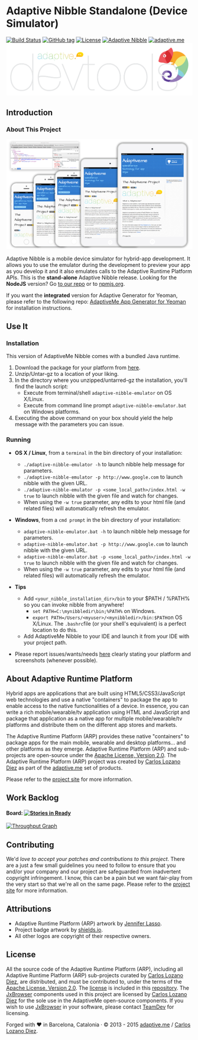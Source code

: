 # Adaptive Nibble Standalone (Device Simulator) 
[![Build Status](https://travis-ci.org/AdaptiveMe/adaptive-tools-nibble.svg?branch=master)](https://travis-ci.org/AdaptiveMe/adaptive-tools-nibble)
[![GitHub tag](https://img.shields.io/github/tag/AdaptiveMe/adaptive-tools-nibble.svg)](https://github.com/AdaptiveMe/adaptive-tools-nibble/releases) 
[![License](https://img.shields.io/badge/license-apache%202-blue.svg)](https://raw.githubusercontent.com/AdaptiveMe/adaptive-arp-api/master/LICENSE) 
[![Adaptive Nibble](https://img.shields.io/badge/devtools-nibble-yellow.svg)](https://github.com/AdaptiveMe/adaptive-tools-nibble)  [![adaptive.me](https://img.shields.io/badge/adaptive-me-fdcb0e.svg)](http://adaptive.me)
[![Adaptive Development Tools](https://raw.githubusercontent.com/AdaptiveMe/AdaptiveMe.github.io/master/assets/logos/normal/Logo-adaptive-devtools.png)](#)

## Introduction

### About This Project

[![Adaptive Nibble Screenshot](https://raw.githubusercontent.com/AdaptiveMe/AdaptiveMe.github.io/master/assets/screenshots/nibble-screenshot.png)](https://raw.githubusercontent.com/AdaptiveMe/AdaptiveMe.github.io/master/assets/screenshots/nibble-screenshot.png)

Adaptive Nibble is a mobile device simulator for hybrid-app development. It allows you to use the emulator during the development to preview your app as you develop it and it also emulates calls to the Adaptive Runtime Platform APIs. This is the **stand-alone** Adaptive Nibble release. Looking for the **NodeJS** version? Go [to our repo](https://github.com/AdaptiveMe/npm-adaptiveme-nibble) or to [npmjs.org](https://www.npmjs.com/package/npm-adaptiveme-nibble).

If you want the **integrated** version for Adaptive Generator for Yeoman, please refer to the following repo: [AdaptiveMe App Generator for Yeoman](https://github.com/AdaptiveMe/generator-adaptiveme) for installation instructions.

## Use It

### Installation

This version of AdaptiveMe Nibble comes with a bundled Java runtime.

1. Download the package for your platform from [here](https://github.com/AdaptiveMe/adaptive-tools-nibble/releases).
2. Unzip/Untar-gz to a location of your liking.
3. In the directory where you unzipped/untarred-gz the installation, you'll find the launch script:
	* Execute from terminal/shell ```adaptive-nibble-emulator``` on OS X/Linux.
	* Execute from command line prompt ```adaptive-nibble-emulator.bat``` on Windows platforms.
4. Executing the above command on your box should yield the help message with the parameters you can issue.

### Running

* **OS X / Linux**, from a ```terminal``` in the bin directory of your installation:

	*	```./adaptive-nibble-emulator -h``` to launch nibble help message for parameters.
	*	```./adaptive-nibble-emulator -p http://www.google.com``` to launch nibble with the given URL.
	*	```./adaptive-nibble-emulator -p <some_local_path>/index.html -w true``` to launch nibble with the given file and watch for changes.
	* When using the ```-w true``` parameter, any edits to your html file (and related files) will automatically refresh the emulator.
* **Windows**, from a ```cmd prompt``` in the bin directory of your installation:
	*	```adaptive-nibble-emulator.bat -h``` to launch nibble help message for parameters.
	*	```adaptive-nibble-emulator.bat -p http://www.google.com``` to launch nibble with the given URL.
	*	```adaptive-nibble-emulator.bat -p <some_local_path>/index.html -w true``` to launch nibble with the given file and watch for changes.
	* When using the ```-w true``` parameter, any edits to your html file (and related files) will automatically refresh the emulator.

* **Tips**
	* Add ```<your_nibble_installation_dir>/bin``` to your $PATH / %PATH% so you can invoke nibble from anywhere!
		* ```set PATH=C:\mynibbledir\bin;%PATH%``` on Windows.
		* ```export PATH=/Users/<myuser>/<mynibbledir>/bin:$PATH```on OS X/Linux. The ```.bashrc```file (or your shell's equivalent) is a perfect location to do this.
	* Add AdaptiveMe Nibble to your IDE and launch it from your IDE with your project path.

* Please report issues/wants/needs [here](https://github.com/AdaptiveMe/adaptive-tools-nibble/issues) clearly stating your platform and screenshots (whenever possible).


## About Adaptive Runtime Platform

Hybrid apps are applications that are built using HTML5/CSS3/JavaScript web technologies and use a native "containers" to package the app to enable access to the native functionalities of a device. In essence, you can write a rich mobile/wearable/tv application using HTML and JavaScript and package that application as a native app for multiple mobile/wearable/tv platforms and distribute them on the different app stores and markets.

The Adaptive Runtime Platform (ARP) provides these native "containers" to package apps for the main mobile, wearable and desktop platforms... and other platforms as they emerge. Adaptive Runtime Platform (ARP) and sub-projects are open-source under the [Apache License, Version 2.0](http://www.apache.org/licenses/LICENSE-2.0.html). The Adaptive Runtime Platform (ARP) project was created by [Carlos Lozano Diez](https://github.com/carloslozano) as part of the [adaptive.me](http://adaptive.me) set of products.

Please refer to the [project site](http://adaptiveme.github.io) for more information.

## Work Backlog

#### Board: [![Stories in Ready](https://badge.waffle.io/AdaptiveMe/adaptive-tools-nibble.svg?label=ready&title=Ready)](https://waffle.io/AdaptiveMe/adaptive-tools-nibble)

[![Throughput Graph](https://graphs.waffle.io/AdaptiveMe/adaptive-tools-nibble/throughput.svg)](https://waffle.io/AdaptiveMe/adaptive-tools-nibble/metrics)

## Contributing

We'd *love to accept your patches and contributions to this project*.  There are a just a few small guidelines you need to follow to ensure that you and/or your company and our project are safeguarded from inadvertent copyright infringement. I know, this can be a pain but we want fair-play from the very start so that we're all on the same page. Please refer to the [project site](http://adaptiveme.github.io) for more information.

## Attributions

* Adaptive Runtime Platform (ARP) artwork by [Jennifer Lasso](https://github.com/Jlassob).
* Project badge artwork by [shields.io](http://shields.io/).
* All other logos are copyright of their respective owners.

## License
All the source code of the Adaptive Runtime Platform (ARP), including all Adaptive Runtime Platform (ARP) sub-projects curated by [Carlos Lozano Diez](https://github.com/carloslozano), are distributed, and must be contributed to, under the terms of the [Apache License, Version 2.0](http://www.apache.org/licenses/LICENSE-2.0.html). The [license](https://raw.githubusercontent.com/AdaptiveMe/adaptive-arp-api/master/LICENSE) is included in this [repository](https://raw.githubusercontent.com/AdaptiveMe/adaptive-arp-api/master/LICENSE). The [JxBrowser](http://www.teamdev.com/jxbrowser) components used in this project are licensed by [Carlos Lozano Diez](https://github.com/carloslozano) for the sole use in the AdaptiveMe open-source components. If you wish to use [JxBrowser](http://www.teamdev.com/jxbrowser) in your software, please contact [TeamDev](http://www.teamdev.com/contact) for licensing.

Forged with :heart: in Barcelona, Catalonia · © 2013 - 2015 [adaptive.me](http://adaptive.me) / [Carlos Lozano Diez](http://google.com/+CarlosLozano).

